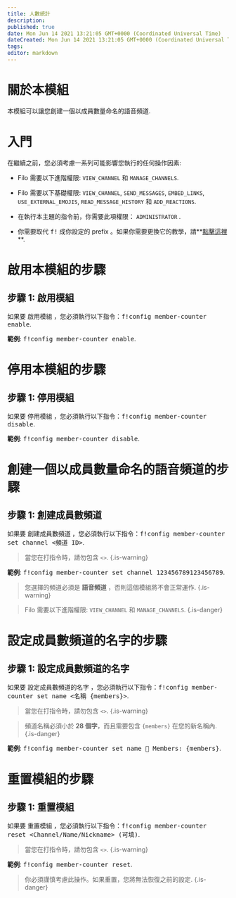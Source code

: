 ```yaml
---
title: 人數統計
description:
published: true
date: Mon Jun 14 2021 13:21:05 GMT+0000 (Coordinated Universal Time)
dateCreated: Mon Jun 14 2021 13:21:05 GMT+0000 (Coordinated Universal Time)
tags:
editor: markdown
---
```


# 關於本模組

本模組可以讓您創建一個以成員數量命名的語音頻道.

# 入門

在繼續之前，您必須考慮一系列可能影響您執行的任何操作因素:

- Filo 需要以下進階權限: ``VIEW_CHANNEL`` 和 ``MANAGE_CHANNELS``.

- Filo 需要以下基礎權限: ``VIEW_CHANNEL``, ``SEND_MESSAGES``, ``EMBED_LINKS``, ``USE_EXTERNAL_EMOJIS``, ``READ_MESSAGE_HISTORY`` 和 ``ADD_REACTIONS``.

- 在執行本主題的指令前，你需要此項權限： ``ADMINISTRATOR`` .

- 你需要取代 <kbd>f!</kbd> 成你設定的 prefix 。如果你需要更換它的教學，請**[點擊這裡](https://wiki.filobot.xyz/zh-Tw/modules/prefix)**.

# 啟用本模組的步驟

## **步驟 1**: 啟用模組

如果要 啟用模組 ，您必須執行以下指令：<kbd>f!config member-counter enable</kbd>.

**範例**: <kbd>f!config member-counter enable</kbd>.

# 停用本模組的步驟

## **步驟 1**: 停用模組

如果要 停用模組 ，您必須執行以下指令：<kbd>f!config member-counter disable</kbd>.

**範例**: <kbd>f!config member-counter disable</kbd>.

# 創建一個以成員數量命名的語音頻道的步驟

## **步驟 1**: 創建成員數頻道

如果要 創建成員數頻道 ，您必須執行以下指令：<kbd>f!config member-counter set channel \<頻道 ID></kbd>.

> 當您在打指令時，請勿包含 ``<>``.
{.is-warning}

**範例**: <kbd>f!config member-counter set channel 123456789123456789</kbd>.

> 您選擇的頻道必須是 **語音頻道** ，否則這個模組將不會正常運作.
{.is-warning}

> Filo 需要以下進階權限: ``VIEW_CHANNEL`` 和 ``MANAGE_CHANNELS``.
{.is-danger}

# 設定成員數頻道的名字的步驟

## **步驟 1**: 設定成員數頻道的名字

如果要 設定成員數頻道的名字 ，您必須執行以下指令：<kbd>f!config member-counter set name \<名稱 {members}></kbd>.

> 當您在打指令時，請勿包含 ``<>``.
{.is-warning}

> 頻道名稱必須小於 **28 個字**，而且需要包含 `{members}` 在您的新名稱內.
{.is-danger}

**範例**: <kbd>f!config member-counter set name 👥 Members: {members}</kbd>.

# 重置模組的步驟

## **步驟 1**: 重置模組

如果要 重置模組 ，您必須執行以下指令：<kbd>f!config member-counter reset \<Channel/Name/Nickname> (可填)</kbd>.

> 當您在打指令時，請勿包含 ``<>``.
{.is-warning}

**範例**: <kbd>f!config member-counter reset</kbd>.

> 你必須謹慎考慮此操作。如果重置，您將無法恢復之前的設定.
{.is-danger}
